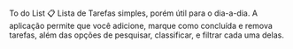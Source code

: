 To do List 📋
Lista de Tarefas simples, porém útil para o dia-a-dia. A aplicação permite que você adicione, marque como concluída e remova tarefas, além das opções de pesquisar, classificar, e filtrar cada uma delas.
